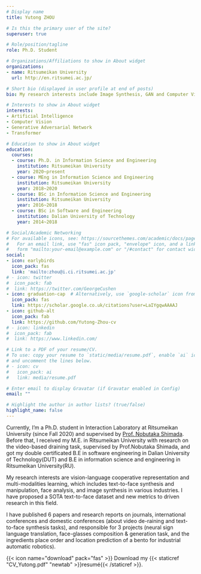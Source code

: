 ```yaml
---
# Display name
title: Yutong ZHOU

# Is this the primary user of the site?
superuser: true

# Role/position/tagline
role: Ph.D. Student

# Organizations/Affiliations to show in About widget
organizations:
- name: Ritsumeikan University
  url: http://en.ritsumei.ac.jp/

# Short bio (displayed in user profile at end of posts)
bio: My research interests include Image Synthesis, GAN and Computer Vision.

# Interests to show in About widget
interests:
- Artificial Intelligence
- Computer Vision
- Generative Adversarial Network
- Transformer

# Education to show in About widget
education:
  courses:
  - course: Ph.D. in Information Science and Engineering
    institution: Ritsumeikan University
    year: 2020~present
  - course: MEng in Information Science and Engineering
    institution: Ritsumeikan University
    year: 2018~2020
  - course: BSc in Information Science and Engineering
    institution: Ritsumeikan University
    year: 2016~2018
  - course: BSc in Software and Engineering
    institution: Dalian University of Technology
    year: 2014~2018

# Social/Academic Networking
# For available icons, see: https://sourcethemes.com/academic/docs/page-builder/#icons
#   For an email link, use "fas" icon pack, "envelope" icon, and a link in the
#   form "mailto:your-email@example.com" or "/#contact" for contact widget.
social:
- icon: earlybirds
  icon_pack: fas
  link: 'mailto:zhou@i.ci.ritsumei.ac.jp'
# - icon: twitter
#  icon_pack: fab
#  link: https://twitter.com/GeorgeCushen
- icon: graduation-cap  # Alternatively, use `google-scholar` icon from `ai` icon pack
  icon_pack: fas
  link: https://scholar.google.co.uk/citations?user=LaIYgqwAAAAJ
- icon: github-alt
  icon_pack: fab
  link: https://github.com/Yutong-Zhou-cv
# - icon: linkedin
#  icon_pack: fab
#  link: https://www.linkedin.com/

# Link to a PDF of your resume/CV.
# To use: copy your resume to `static/media/resume.pdf`, enable `ai` icons in `params.toml`, 
# and uncomment the lines below.
# - icon: cv
#   icon_pack: ai
#   link: media/resume.pdf

# Enter email to display Gravatar (if Gravatar enabled in Config)
email: ""

# Highlight the author in author lists? (true/false)
highlight_name: false
---
```


Currently, I’m a Ph.D. student in Interaction Laboratory at Ritsumeikan University (since Fall 2020) and supervised by [Prof. Nobutaka Shimada](https://research-db.ritsumei.ac.jp/rithp/k03/resid/S000224?lang=en). Before that, I received my M.E. in Ritsumeikan University with research on the video-based draining task, supervised by Prof.Nobutaka Shimada, and got my double certificated B.E in software engineering in Dalian University of Technology(DUT) and B.E in information science and engineering in Ritsumeikan University(RU).

My research interests are vision-language cooperative representation and multi-modalities learning, which includes text-to-face synthesis and manipulation, face analysis, and image synthesis in various industries. I have proposed a SOTA text-to-face dataset and new metrics to driven research in this field. 

I have published 6 papers and research reports on journals, international conferences and domestic conferences (about video de-raining and text-to-face synthesis tasks), and responsible for 3 projects (neural sign language translation, face-glasses composition & generation task, and the ingredients place order and location prediction of a bento for industrial automatic robotics). 

{{< icon name="download" pack="fas" >}} Download my {{< staticref "CV_Yutong.pdf" "newtab" >}}resumé{{< /staticref >}}.
